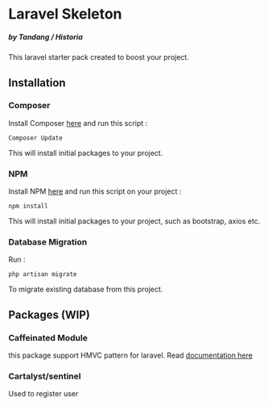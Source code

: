 # Laravel Skeleton
##### by Tandang / Historia

This laravel starter pack created to boost your project.

## Installation
### Composer
Install Composer [here](https://getcomposer.org/) and run this script :
```
Composer Update
```
This will install initial packages to your project.
### NPM
Install NPM [here](https://www.npmjs.com/) and run this script on your project :
```
npm install
```
This will install initial packages to your project, such as bootstrap, axios etc.
### Database Migration
Run :
```
php artisan migrate
```
To migrate existing database from this project.

## Packages (WIP)

### Caffeinated Module
this package support HMVC pattern for laravel. Read [documentation here](https://github.com/caffeinated/modules)

### Cartalyst/sentinel
Used to register user  
